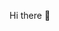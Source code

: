 Hi there 👋

<!--
**shendry684/shendry684** is a ✨ _special_ ✨ repository because its `README.md` (this file) appears on your GitHub profile.

Here are some ideas to get you started:

- 🔭 I’m currently working on a online store site concept
- 🌱 I’m currently learning React/Redux
- 🤔 I’m looking for help with structuring the wireframe for the site
- 💬 Ask me about local rock music
- 📫 How to reach me: sean.c.hendry@gmail.com
- 😄 Pronouns: He/Him
- ⚡ Fun fact: ...
-->

